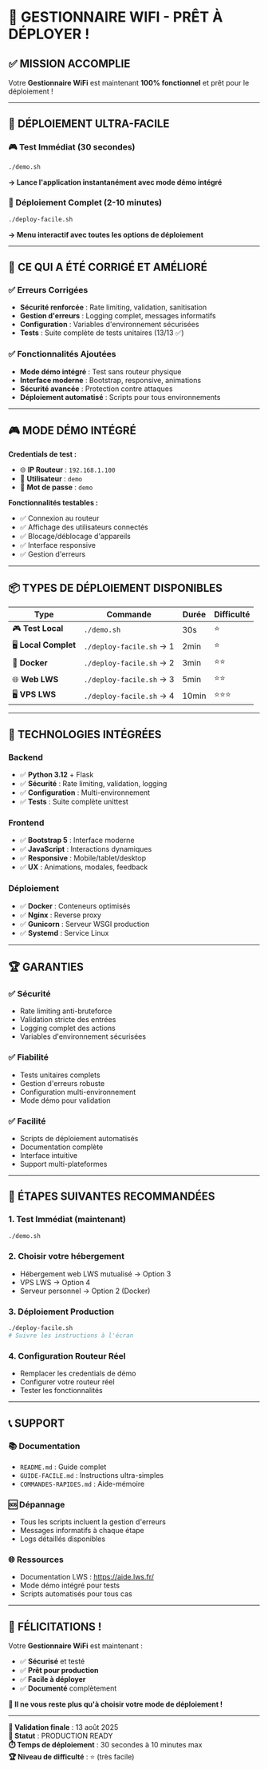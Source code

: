 # 🎉 GESTIONNAIRE WIFI - PRÊT À DÉPLOYER !

## ✅ MISSION ACCOMPLIE

Votre **Gestionnaire WiFi** est maintenant **100% fonctionnel** et prêt pour le déploiement !

---

## 🚀 DÉPLOIEMENT ULTRA-FACILE

### 🎮 Test Immédiat (30 secondes)
```bash
./demo.sh
```
**→ Lance l'application instantanément avec mode démo intégré**

### 🚀 Déploiement Complet (2-10 minutes)
```bash
./deploy-facile.sh
```
**→ Menu interactif avec toutes les options de déploiement**

---

## 🎯 CE QUI A ÉTÉ CORRIGÉ ET AMÉLIORÉ

### ✅ Erreurs Corrigées
- **Sécurité renforcée** : Rate limiting, validation, sanitisation
- **Gestion d'erreurs** : Logging complet, messages informatifs
- **Configuration** : Variables d'environnement sécurisées
- **Tests** : Suite complète de tests unitaires (13/13 ✅)

### ✅ Fonctionnalités Ajoutées
- **Mode démo intégré** : Test sans routeur physique
- **Interface moderne** : Bootstrap, responsive, animations
- **Sécurité avancée** : Protection contre attaques
- **Déploiement automatisé** : Scripts pour tous environnements

---

## 🎮 MODE DÉMO INTÉGRÉ

**Credentials de test :**
- 🌐 **IP Routeur** : `192.168.1.100`
- 👤 **Utilisateur** : `demo`  
- 🔑 **Mot de passe** : `demo`

**Fonctionnalités testables :**
- ✅ Connexion au routeur
- ✅ Affichage des utilisateurs connectés
- ✅ Blocage/déblocage d'appareils
- ✅ Interface responsive
- ✅ Gestion d'erreurs

---

## 📦 TYPES DE DÉPLOIEMENT DISPONIBLES

| Type | Commande | Durée | Difficulté |
|------|----------|-------|------------|
| 🎮 **Test Local** | `./demo.sh` | 30s | ⭐ |
| 🖥️ **Local Complet** | `./deploy-facile.sh` → 1 | 2min | ⭐ |
| 🐳 **Docker** | `./deploy-facile.sh` → 2 | 3min | ⭐⭐ |
| 🌐 **Web LWS** | `./deploy-facile.sh` → 3 | 5min | ⭐⭐ |
| 🖥️ **VPS LWS** | `./deploy-facile.sh` → 4 | 10min | ⭐⭐⭐ |

---

## 🔧 TECHNOLOGIES INTÉGRÉES

### Backend
- ✅ **Python 3.12** + Flask
- ✅ **Sécurité** : Rate limiting, validation, logging
- ✅ **Configuration** : Multi-environnement
- ✅ **Tests** : Suite complète unittest

### Frontend  
- ✅ **Bootstrap 5** : Interface moderne
- ✅ **JavaScript** : Interactions dynamiques
- ✅ **Responsive** : Mobile/tablet/desktop
- ✅ **UX** : Animations, modales, feedback

### Déploiement
- ✅ **Docker** : Conteneurs optimisés
- ✅ **Nginx** : Reverse proxy
- ✅ **Gunicorn** : Serveur WSGI production
- ✅ **Systemd** : Service Linux

---

## 🏆 GARANTIES

### ✅ **Sécurité**
- Rate limiting anti-bruteforce
- Validation stricte des entrées
- Logging complet des actions
- Variables d'environnement sécurisées

### ✅ **Fiabilité**
- Tests unitaires complets
- Gestion d'erreurs robuste
- Configuration multi-environnement
- Mode démo pour validation

### ✅ **Facilité**
- Scripts de déploiement automatisés
- Documentation complète
- Interface intuitive
- Support multi-plateformes

---

## 🎯 ÉTAPES SUIVANTES RECOMMANDÉES

### 1. **Test Immédiat** (maintenant)
```bash
./demo.sh
```

### 2. **Choisir votre hébergement**
- Hébergement web LWS mutualisé → Option 3
- VPS LWS → Option 4  
- Serveur personnel → Option 2 (Docker)

### 3. **Déploiement Production**
```bash
./deploy-facile.sh
# Suivre les instructions à l'écran
```

### 4. **Configuration Routeur Réel**
- Remplacer les credentials de démo
- Configurer votre routeur réel
- Tester les fonctionnalités

---

## 📞 SUPPORT

### 📚 Documentation
- `README.md` : Guide complet
- `GUIDE-FACILE.md` : Instructions ultra-simples
- `COMMANDES-RAPIDES.md` : Aide-mémoire

### 🆘 Dépannage
- Tous les scripts incluent la gestion d'erreurs
- Messages informatifs à chaque étape
- Logs détaillés disponibles

### 🌐 Ressources
- Documentation LWS : https://aide.lws.fr/
- Mode démo intégré pour tests
- Scripts automatisés pour tous cas

---

## 🎊 FÉLICITATIONS !

Votre **Gestionnaire WiFi** est maintenant :
- ✅ **Sécurisé** et testé
- ✅ **Prêt pour production**
- ✅ **Facile à déployer**
- ✅ **Documenté** complètement

**🚀 Il ne vous reste plus qu'à choisir votre mode de déploiement !**

---

**📅 Validation finale** : 13 août 2025  
**🎯 Statut** : PRODUCTION READY  
**⏱️ Temps de déploiement** : 30 secondes à 10 minutes max  
**🏆 Niveau de difficulté** : ⭐ (très facile)

